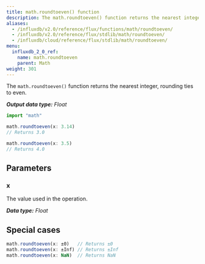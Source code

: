 ```yaml
---
title: math.roundtoeven() function
description: The math.roundtoeven() function returns the nearest integer, rounding ties to even.
aliases:
  - /influxdb/v2.0/reference/flux/functions/math/roundtoeven/
  - /influxdb/v2.0/reference/flux/stdlib/math/roundtoeven/
  - /influxdb/cloud/reference/flux/stdlib/math/roundtoeven/
menu:
  influxdb_2_0_ref:
    name: math.roundtoeven
    parent: Math
weight: 301
---
```


The `math.roundtoeven()` function returns the nearest integer, rounding ties to even.

_**Output data type:** Float_

```js
import "math"

math.roundtoeven(x: 3.14)
// Returns 3.0

math.roundtoeven(x: 3.5)
// Returns 4.0
```

## Parameters

### x
The value used in the operation.

_**Data type:** Float_

## Special cases
```js
math.roundtoeven(x: ±0)   // Returns ±0
math.roundtoeven(x: ±Inf) // Returns ±Inf
math.roundtoeven(x: NaN)  // Returns NaN
```

